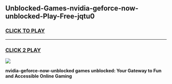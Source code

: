
## Unblocked-Games-nvidia-geforce-now-unblocked-Play-Free-jqtu0
<h3>
<a href="https://premium76.site?title=nvidia-geforce-now-unblocked&ref=18A1">CLICK TO PLAY</a></h3>
<hr>

<h3>
<a href="https://premium76.site?title=nvidia-geforce-now-unblocked&ref=18A1">CLICK 2 PLAY</a>
  
</h3>

<a href="https://premium76.site?title=nvidia-geforce-now-unblocked&ref=18A1"><img src="https://clearcache.store/games.png"></a>


**nvidia-geforce-now-unblocked games unblocked: Your Gateway to Fun and Accessible Online Gaming**
